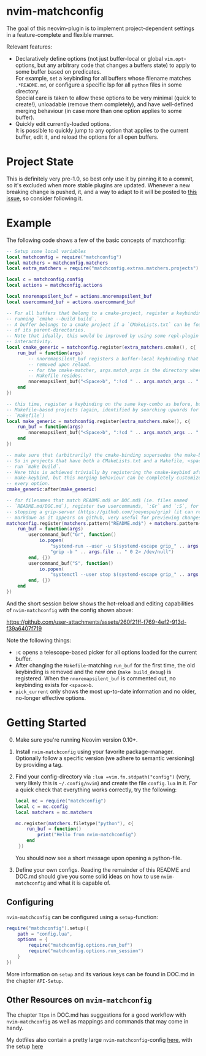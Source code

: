 # nvim-matchconfig

The goal of this neovim-plugin is to implement project-dependent settings in a
feature-complete and flexible manner.

Relevant features:
* Declaratively define options (not just buffer-local or global
  `vim.opt`-options, but any arbitrary code that changes a buffers state) to
  apply to some buffer based on predicates.  
  For example, set a keybinding for all buffers whose filename matches
  `.*README.md`, or configure a specific lsp for all `python` files in some
  directory.  
  Special care is taken to allow these options to be very minimal (quick to
  create!), unloadable (remove them completely), and have well-defined merging
  behaviour (in case more than one option applies to some buffer).
* Quickly edit currently-loaded options.  
  It is possible to quickly jump to any option that applies to the current
  buffer, edit it, and reload the options for all open buffers.

# Project State
This is definitely very pre-1.0, so best only use it by pinning it to a commit,
so it's excluded when more stable plugins are updated. Whenever a new breaking
change is pushed, it, and a way to adapt to it will be posted to [this
issue](https://github.com/L3MON4D3/nvim-matchconfig/issues/1), so consider
following it.


# Example

The following code shows a few of the basic concepts of matchconfig:

```lua
-- Setup some local variables
local matchconfig = require("matchconfig")
local matchers = matchconfig.matchers
local extra_matchers = require("matchconfig.extras.matchers.projects")

local c = matchconfig.config
local actions = matchconfig.actions

local nnoremapsilent_buf = actions.nnoremapsilent_buf
local usercommand_buf = actions.usercommand_buf

-- For all buffers that belong to a cmake-project, register a keybinding for
-- running `cmake --build build`.
-- A buffer belongs to a cmake project if a `CMakeLists.txt` can be found in any
-- of its parent-directories.
-- Note that ideally, this would be improved by using some repl-plugin for more
-- interactivity.
local cmake_generic = matchconfig.register(extra_matchers.cmake(), c{
    run_buf = function(args)
        -- nnoremapsilent_buf registers a buffer-local keybinding that can be
        -- removed upon reload.
        -- for the cmake-matcher, args.match_args is the directory where the
        -- Makefile resides.
        nnoremapsilent_buf("<Space>b", ":!cd " .. args.match_args .. " && cmake --build build<Cr>")
    end
})

-- this time, register a keybinding on the same key-combo as before, but for
-- Makefile-based projects (again, identified by searching upwards for a
-- `Makefile`)
local make_generic = matchconfig.register(extra_matchers.make(), c{
    run_buf = function(args)
        nnoremapsilent_buf("<Space>b", ":!cd " .. args.match_args .. " && make build<Cr>")
    end
})

-- make sure that (arbitrarily) the cmake-binding supersedes the make-binding.
-- So in projects that have both a CMakeLists.txt and a Makefile, <space>b would
-- run `make build`.
-- Here this is achieved trivially by registering the cmake-keybind after the
-- make-keybind, but this merging behaviour can be completely customized for
-- every option.
cmake_generic:after(make_generic)

-- for filenames that match README.md$ or DOC.md$ (ie. files named
-- `README.md/DOC.md`), register two usercommands, `:Gr` and `:S`, for starting and
-- stopping a grip-server (https://github.com/joeyespo/grip) (it can render
-- markdown as it appears on github, very useful for previewing changes).
matchconfig.register(matchers.pattern("README.md$") + matchers.pattern("DOC.md$"), c{
    run_buf = function(args)
        usercommand_buf("Gr", function()
            io.popen(
                "systemd-run --user -u $(systemd-escape grip_" .. args.file .. ") " ..
                "grip -b " .. args.file .. " 0 2> /dev/null")
        end, {})
        usercommand_buf("S", function()
            io.popen(
                "systemctl --user stop $(systemd-escape grip_" .. args.file .. ")")
        end, {})
    end
})
```

And the short session below shows the hot-reload and editing capabilities of
`nvim-matchconfig` with the config shown above:

https://github.com/user-attachments/assets/260f21ff-f769-4ef2-913d-f39a6407f719

Note the following things:
* `:C` opens a telescope-based picker for all options loaded for the current
  buffer.
* After changing the `Makefile`-matching `run_buf` for the first time, the old
  keybinding is removed and the new one (`make build_debug`) is registered.
  When the `nnoremapsilent_buf` is commented out, no keybinding exists for
  `<space>b`.
* `pick_current` only shows the most up-to-date information and no older,
  no-longer effective options.

# Getting Started
0. Make sure you're running Neovim version 0.10+.
1. Install `nvim-matchconfig` using your favorite package-manager.
   Optionally follow a specific version (we adhere to semantic versioning) by
   providing a tag.
2. Find your config-directory via `:lua =vim.fn.stdpath("config")` (very, very
   likely this is `~/.config/nvim`) and create the file `config.lua` in it. For
   a quick check that everything works correctly, try the following:
   ```lua
   local mc = require("matchconfig")
   local c = mc.config
   local matchers = mc.matchers

   mc.register(matchers.filetype("python"), c{
       run_buf = function()
           print("Hello from nvim-matchconfig")
       end
    })
   ```
   You should now see a short message upon opening a python-file.

3. Define your own configs.  Reading the remainder of this README and DOC.md
   should give you some solid ideas on how to use `nvim-matchconfig` and what it
   is capable of.

## Configuring
`nvim-matchconfig` can be configured using a `setup`-function:
```lua
require("matchconfig").setup({
    path = "config.lua",
    options = {
        require("matchconfig.options.run_buf")
        require("matchconfig.options.run_session")
    }
})
```
More information on `setup` and its various keys can be found in
DOC.md in the chapter `API-Setup`.

## Other Resources on `nvim-matchconfig`

The chapter `Tips` in DOC.md has suggestions for a good workflow with
`nvim-matchconfig` as well as mappings and commands that may come in handy.

My dotfiles also contain a pretty large `nvim-matchconfig`-config
[here](https://github.com/L3MON4D3/Dotfiles/blob/main/nvim/configs.lua), with
the setup
[here](https://github.com/L3MON4D3/Dotfiles/blob/main/nvim/lua/plugins/matchconfig.lua)
